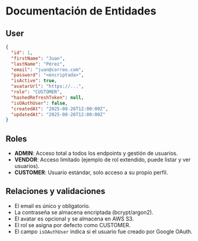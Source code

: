 # Documentación de Entidades

## User

```json
{
  "id": 1,
  "firstName": "Juan",
  "lastName": "Pérez",
  "email": "juan@correo.com",
  "password": "<encriptada>",
  "isActive": true,
  "avatarUrl": "https://...",
  "role": "CUSTOMER",
  "hashedRefreshToken": null,
  "isOAuthUser": false,
  "createdAt": "2025-08-26T12:00:00Z",
  "updatedAt": "2025-08-26T12:00:00Z"
}
```

## Roles

- **ADMIN**: Acceso total a todos los endpoints y gestión de usuarios.
- **VENDOR**: Acceso limitado (ejemplo de rol extendido, puede listar y ver usuarios).
- **CUSTOMER**: Usuario estándar, solo acceso a su propio perfil.

## Relaciones y validaciones

- El email es único y obligatorio.
- La contraseña se almacena encriptada (bcrypt/argon2).
- El avatar es opcional y se almacena en AWS S3.
- El rol se asigna por defecto como CUSTOMER.
- El campo `isOAuthUser` indica si el usuario fue creado por Google OAuth.
